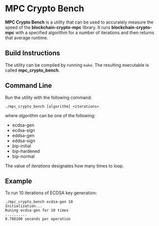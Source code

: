 # MPC Crypto Bench

**MPC Crypto Bench** is a utility that can be used to accurately measure the speed of the **blockchain-crypto-mpc** library. It runs **blockchain-crypto-mpc** with a specified algorithm for a number of iterations and then returns that average runtime. 

## Build Instructions

The utility can be compiled by running `make`. The resulting executable is called **mpc_crypto_bench**.

## Command Line

Run the utility with the following command:

`./mpc_crypto_bench [algorithm] <iterations>`

where *algorithm* can be one of the following:

- ecdsa-gen
- ecdsa-sign
- eddsa-gen
- eddsa-sign
- bip-initial
- bip-hardened
- bip-normal

The value of *iterations* designates how many times to loop.

## Example

To run 10 iterations of ECDSA key generation:

```
./mpc_crypto_bench ecdsa-gen 10
Initialization...
Runing ecdsa-gen for 10 times
..........
0.786100 seconds per operation
```
